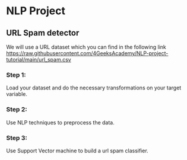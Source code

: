 # NLP Project


## **URL Spam detector**

We will use a URL dataset which you can find in the following link https://raw.githubusercontent.com/4GeeksAcademy/NLP-project-tutorial/main/url_spam.csv

### Step 1:

Load your dataset and do the necessary transformations on your target variable.

### Step 2:

Use NLP techniques to preprocess the data. 

### Step 3:


Use Support Vector machine to build a url spam classifier.